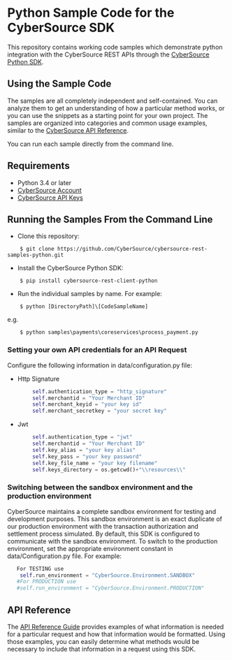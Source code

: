 # Python Sample Code for the CyberSource SDK

This repository contains working code samples which demonstrate python integration with the CyberSource REST APIs through the [CyberSource Python SDK](https://github.com/CyberSource/cybersource-rest-client-python).


## Using the Sample Code

The samples are all completely independent and self-contained. You can analyze them to get an understanding of how a particular method works, or you can use the snippets as a starting point for your own project.  The samples are organized into categories and common usage examples, similar to the [CyberSource API Reference](http://developer.cybersource.com/api/reference).

You can run each sample directly from the command line.

## Requirements
* Python 3.4 or later
* [CyberSource Account](https://developer.cybersource.com/api/developer-guides/dita-gettingstarted/registration.html)
* [CyberSource API Keys](https://prod.developer.cybersource.com/api/developer-guides/dita-gettingstarted/registration/createCertSharedKey.html)


## Running the Samples From the Command Line
* Clone this repository:
```
    $ git clone https://github.com/CyberSource/cybersource-rest-samples-python.git
```
* Install the CyberSource Python SDK:
```
    $ pip install cybersource-rest-client-python
```  
* Run the individual samples by name. For example:
```
    $ python [DirectoryPath]\[CodeSampleName]
```
e.g.
```
    $ python samples\payments\coreservices\process_payment.py
```

### Setting your own API credentials for an API Request

Configure the following information in data/configuration.py file:
  
  * Http Signature

```python
        self.authentication_type = "http_signature"
        self.merchantid = "Your Merchant ID"
        self.merchant_keyid = "your key id"
        self.merchant_secretkey = "your secret key"
```
  * Jwt

```python
        self.authentication_type = "jwt"
        self.merchantid = "Your Merchant ID"
        self.key_alias = "your key alias"
        self.key_pass = "your key password"
        self.key_file_name = "your key filename"
        self.keys_directory = os.getcwd()+"\\resources\\"
```

### Switching between the sandbox environment and the production environment
CyberSource maintains a complete sandbox environment for testing and development purposes. This sandbox environment is an exact
duplicate of our production environment with the transaction authorization and settlement process simulated. By default, this SDK is 
configured to communicate with the sandbox environment. To switch to the production environment, set the appropriate environment 
constant in data/Configuration.py file.  For example:

```python
   For TESTING use
    self.run_environment = "CyberSource.Environment.SANDBOX"
   #For PRODUCTION use
   #self.run_environment = "CyberSource.Environment.PRODUCTION"
```

## API Reference

The [API Reference Guide](https://developer.cybersource.com/api/reference/api-reference.html) provides examples of what information is needed for a particular request and how that information would be formatted. Using those examples, you can easily determine what methods would be necessary to include that information in a request
using this SDK.

